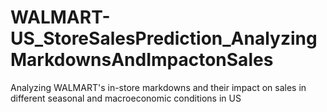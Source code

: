 # WALMART-US_StoreSalesPrediction_AnalyzingMarkdownsAndImpactonSales
Analyzing WALMART's in-store markdowns and their impact on sales in different seasonal and macroeconomic conditions in US
